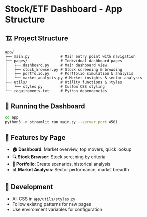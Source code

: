 # Stock/ETF Dashboard - App Structure

## 🏗️ Project Structure

```
app/
├── main.py              # Main entry point with navigation
├── pages/               # Individual dashboard pages
│   ├── dashboard.py     # Main dashboard view
│   ├── stock_browser.py # Stock screening & browsing
│   ├── portfolio.py     # Portfolio simulation & analysis
│   └── market_analysis.py # Market insights & sector analysis
├── utils/               # Utility functions & styles
│   └── styles.py        # Custom CSS styling
└── requirements.txt     # Python dependencies
```

## 🚀 Running the Dashboard

```bash
cd app
python3 -m streamlit run main.py --server.port 8501
```

## 📱 Features by Page

- **🏠 Dashboard**: Market overview, top movers, quick lookup
- **🔍 Stock Browser**: Stock screening by criteria
- **💼 Portfolio**: Create scenarios, historical analysis
- **📊 Market Analysis**: Sector performance, market breadth

## 🔧 Development

- All CSS in `app/utils/styles.py`
- Follow existing patterns for new pages
- Use environment variables for configuration
